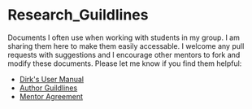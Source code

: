 # Research_Guildlines
Documents I often use when working with students in my group. I am sharing them here to make them easily accessable. I welcome any pull requests with suggestions and I encourage other mentors to fork and modify these documents. Please let me know if you find them helpful:

* [Dirk's User Manual](User_Manual.md)
* [Author Guildlines](Author_Guildlines.md)
* [Mentor Agreement](Mentor_Agreement.md)

